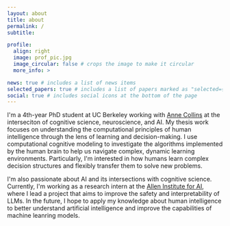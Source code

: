 ```yaml
---
layout: about
title: about
permalink: /
subtitle: 

profile:
  align: right
  image: prof_pic.jpg
  image_circular: false # crops the image to make it circular
  more_info: >

news: true # includes a list of news items
selected_papers: true # includes a list of papers marked as "selected={true}"
social: true # includes social icons at the bottom of the page
---
```


I'm a 4th-year PhD student at UC Berkeley working with [Anne Collins](https://ccn.studentorg.berkeley.edu/) at the interseciton of cognitive science, neuroscience, and AI. My thesis work focuses on understanding the computational principles of human intelligence through the lens of learning and decision-making. I use computational cognitive modeling to investigate the algorithms implemented by the human brain to help us navigate complex, dynamic learning environments. Particularly, I'm interested in how humans learn complex decision structures and flexibly transfer them to solve new problems. 

I'm also passionate about AI and its intersections with cognitive science. Currently, I'm working as a research intern at the [Allen Institute for AI](https://allenai.org), where I lead a project that aims to improve the safety and interpretability of LLMs. In the future, I hope to apply my knowledge about human intelligence to better understand artificial intelligence and improve the capabilities of machine leanring models. 